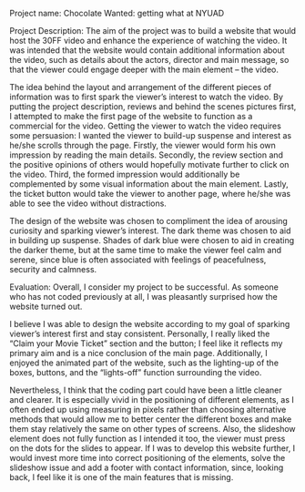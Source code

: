 Project name:
Chocolate Wanted: getting what at NYUAD

Project Description:
The aim of the project was to build a website that would host the 30FF video and enhance the experience of watching the video. It was intended that the website would contain additional information about the video, such as details about the actors, director and main message, so that the viewer could engage deeper with the main element – the video.

The idea behind the layout and arrangement of the different pieces of information was to first spark the viewer’s interest to watch the video. By putting the project description, reviews and behind the scenes pictures first, I attempted to make the first page of the website to function as a commercial for the video. Getting the viewer to watch the video requires some persuasion: I wanted the viewer to build-up suspense and interest as he/she scrolls through the page. Firstly, the viewer would form his own impression by reading the main details. Secondly, the review section and the positive opinions of others would hopefully motivate further to click on the video. Third, the formed impression would additionally be complemented by some visual information about the main element. Lastly, the ticket button would take the viewer to another page, where he/she was able to see the video without distractions.

The design of the website was chosen to compliment the idea of arousing curiosity and sparking viewer’s interest. The dark theme was chosen to aid in building up suspense. Shades of dark blue were chosen to aid in creating the darker theme, but at the same time to make the viewer feel calm and serene, since blue is often associated with feelings of peacefulness, security and calmness. 


Evaluation:
Overall, I consider my project to be successful. As someone who has not coded previously at all, I was pleasantly surprised how the website turned out. 

I believe I was able to design the website according to my goal of sparking viewer’s interest first and stay consistent. Personally, I really liked the “Claim your Movie Ticket” section and the button; I feel like it reflects my primary aim and is a nice conclusion of the main page. Additionally, I enjoyed the animated part of the website, such as the lighting-up of the boxes, buttons, and the “lights-off” function surrounding the video.

Nevertheless, I think that the coding part could have been a little cleaner and clearer. It is especially vivid in the positioning of different elements, as I often ended up using measuring in pixels rather than choosing alternative methods that would allow me to better center the different boxes and make them stay relatively the same on other types of screens. Also, the slideshow element does not fully function as I intended it too, the viewer must press on the dots for the slides to appear. If I was to develop this website further, I would invest more time into correct positioning of the elements, solve the slideshow issue and add a footer with contact information, since, looking back, I feel like it is one of the main features that is missing.

